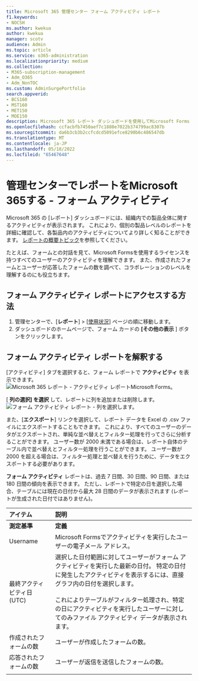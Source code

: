 ```yaml
---
title: Microsoft 365 管理センター フォーム アクティビティ レポート
f1.keywords:
- NOCSH
ms.author: kwekua
author: kwekua
manager: scotv
audience: Admin
ms.topic: article
ms.service: o365-administration
ms.localizationpriority: medium
ms.collection:
- M365-subscription-management
- Adm_O365
- Adm_NonTOC
ms.custom: AdminSurgePortfolio
search.appverid:
- BCS160
- MST160
- MET150
- MOE150
description: Microsoft 365 レポート ダッシュボードを使用してMicrosoft Forms アクティビティ レポートを取得する方法と、ライセンスを持つユーザーがフォームを操作する方法を確認する方法について説明します。
ms.openlocfilehash: ccfacbfb7450aef7c1880e7022b374799ac8307b
ms.sourcegitcommit: da6b3cb3b2ccfcdcd5091efce8290b6c486547db
ms.translationtype: MT
ms.contentlocale: ja-JP
ms.lasthandoff: 05/18/2022
ms.locfileid: "65467648"
---
```

# <a name="microsoft-365-reports-in-the-admin-center---forms-activity"></a>管理センターでレポートをMicrosoft 365する - フォーム アクティビティ

Microsoft 365 の [レポート] ダッシュボードには、組織内での製品全体に関するアクティビティが表示されます。 これにより、個別の製品レベルのレポートを詳細に確認して、各製品内のアクティビティについてより詳しく知ることができます。 [レポートの概要トピック](activity-reports.md)を参照してください。
  
たとえば、フォームとの対話を見て、Microsoft Formsを使用するライセンスを持つすべてのユーザーのアクティビティを理解できます。 また、作成されたフォームとユーザーが応答したフォームの数を調べて、コラボレーションのレベルを理解するのにも役立ちます。
  
## <a name="how-to-get-to-the-forms-activity-report"></a>フォーム アクティビティ レポートにアクセスする方法

1. 管理センターで、[**レポート**] \> [<a href="https://go.microsoft.com/fwlink/p/?linkid=2074756" target="_blank">使用状況</a>] ページの順に移動します。 
2. ダッシュボードのホームページで、フォーム カードの **[その他の表示** ] ボタンをクリックします。
  
## <a name="interpret-the-forms-activity-report"></a>フォーム アクティビティ レポートを解釈する

[アクティビティ] タブを選択すると、フォーム レポートで **アクティビティ** を表示できます。<br/>![Microsoft 365 レポート - アクティビティ レポートMicrosoft Forms。](../../media/275fb0a1-b9d9-4233-8aaf-e7df73cc705f.png)

[ **列の選択] を選択** して、レポートに列を追加または削除します。  <br/> ![フォーム アクティビティ レポート - 列を選択します。](../../media/0c9b0b69-5dc7-43ea-8e2c-54407b6ce2ab.png)

また、[**エクスポート**] リンクを選択して、レポート データを Excel の .csv ファイルにエクスポートすることもできます。 これにより、すべてのユーザーのデータがエクスポートされ、単純な並べ替えとフィルター処理を行ってさらに分析することができます。 ユーザー数が 2000 未満である場合は、レポート自体のテーブル内で並べ替えとフィルター処理を行うことができます。 ユーザー数が 2000 を超える場合は、フィルター処理と並べ替えを行うために、データをエクスポートする必要があります。 

**フォーム アクティビティ** レポートは、過去 7 日間、30 日間、90 日間、または 180 日間の傾向を表示できます。 ただし、レポートで特定の日を選択した場合、テーブルには現在の日付から最大 28 日間のデータが表示されます (レポートが生成された日付ではありません)。
  
|アイテム|説明|
|:-----|:-----|
|**測定基準**|**定義**|
|Username  <br/> |Microsoft Formsでアクティビティを実行したユーザーの電子メール アドレス。  <br/> |
|最終アクティビティ日 (UTC)  <br/> |選択した日付範囲に対してユーザーがフォーム アクティビティを実行した最新の日付。 特定の日付に発生したアクティビティを表示するには、直接グラフ内の日付を選択します。<br/><br/>これによりテーブルがフィルター処理され、特定の日にアクティビティを実行したユーザーに対してのみファイル アクティビティ データが表示されます。  <br/> |
|作成されたフォームの数  <br/> |ユーザーが作成したフォームの数。   <br/> |
|応答されたフォームの数  <br/> |ユーザーが返信を送信したフォームの数。|
|||
